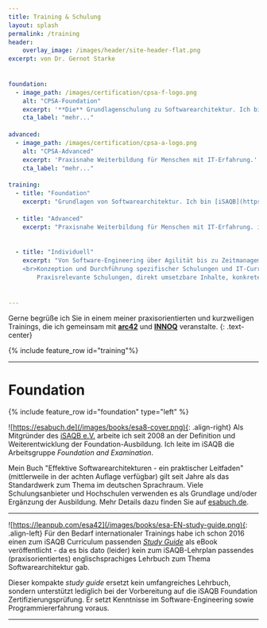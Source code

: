 ```yaml
---
title: Training & Schulung
layout: splash
permalink: /training
header:
    overlay_image: /images/header/site-header-flat.png
excerpt: von Dr. Gernot Starke


foundation:
  - image_path: /images/certification/cpsa-f-logo.png
    alt: "CPSA-Foundation"
    excerpt: '**Die** Grundlagenschulung zu Softwarearchitektur. Ich bin [iSAQB](https://isaqb.org) lizenzierter Trainer, und habe in den letzten Jahren mehr als 1000 Personen erfolgreich auf die iSAQB Zertifizierung vorbereitet.'
    cta_label: "mehr..."

advanced:
  - image_path: /images/certification/cpsa-a-logo.png
    alt: "CPSA-Advanced"
    excerpt: 'Praxisnahe Weiterbildung für Menschen mit IT-Erfahrung.'
    cta_label: "mehr..."

training:
  - title: "Foundation"
    excerpt: "Grundlagen von Softwarearchitektur. Ich bin [iSAQB](https://isaqb.org) lizenzierter Trainer, und habe in den letzten Jahren mehr als 1000 Personen erfolgreich auf die iSAQB Zertifizierung vorbereitet."

  - title: "Advanced"
    excerpt: "Praxisnahe Weiterbildung für Menschen mit IT-Erfahrung. iSAQB Lizenz für verschiedene Module im Rahmen von CPSA-Advanced (IMPROVE, ADOK, Req4Arc)"


  - title: "Individuell"
    excerpt: "Von Software-Engineering über Agilität bis zu Zeitmanagement.
    <br>Konzeption und Durchführung spezifischer Schulungen und IT-Curriculae für Unternehmen. Strategische Weiterbildung von IT-Personal sowie IT-Themen für Management.<br><br>
        Praxisrelevante Schulungen, direkt umsetzbare Inhalte, konkrete Tipps."


---
```


Gerne begrüße ich Sie in einem meiner praxisorientierten
  und kurzweiligen Trainings, die ich gemeinsam
  mit [**arc42**](https://arc42.de/termine) und [**INNOQ**](https://innoq.com) veranstalte.
{: .text-center}


{% include feature_row id="training"%}


<hr>

# Foundation
{% include feature_row id="foundation" type="left" %}

![https://esabuch.de](/images/books/esa8-cover.png){: .align-right}
Als Mitgründer des [iSAQB e.V.](https://isaqb.org) arbeite ich seit 2008 an der
Definition und Weiterentwicklung der Foundation-Ausbildung. Ich leite im iSAQB
die Arbeitsgruppe _Foundation and Examination_.


Mein Buch "Effektive Softwarearchitekturen - ein praktischer Leitfaden" (mittlerweile in der achten Auflage verfügbar) gilt seit Jahre als das Standardwerk zum Thema im deutschen Sprachraum. Viele
Schulungsanbieter und Hochschulen verwenden es als Grundlage und/oder Ergänzung der Ausbildung. Mehr Details dazu finden Sie auf [esabuch.de](http://esabuch.de).

<hr>

![https://leanpub.com/esa42](/images/books/esa-EN-study-guide.png){: .align-left}
Für den Bedarf internationaler Trainings habe ich schon 2016 einen zum iSAQB Curriculum
passenden [_Study Guide_](https://leanpub.com/esa42) als eBook veröffentlicht - da es bis dato (leider)
kein zum iSAQB-Lehrplan passendes (praxisorientiertes) englischsprachiges Lehrbuch zum Thema Softwarearchitektur gab.

Dieser kompakte _study guide_ ersetzt kein umfangreiches Lehrbuch, sondern unterstützt lediglich bei der Vorbereitung auf die iSAQB Foundation Zertifizierungsprüfung. Er setzt Kenntnisse im Software-Engineering sowie Programmiererfahrung voraus.

<hr>
